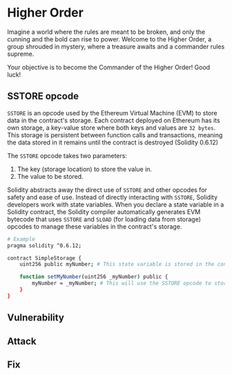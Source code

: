 # Higher Order

Imagine a world where the rules are meant to be broken, and only the cunning and the bold can rise to power. Welcome to the Higher Order, a group shrouded in mystery, where a treasure awaits and a commander rules supreme.

Your objective is to become the Commander of the Higher Order! Good luck!

## SSTORE opcode

`SSTORE` is an opcode used by the Ethereum Virtual Machine (EVM) to store data in the contract's storage. Each contract deployed on Ethereum has its own storage, a key-value store where both keys and values are `32 bytes`. This storage is persistent between function calls and transactions, meaning the data stored in it remains until the contract is destroyed (Solidity 0.6.12)

The `SSTORE` opcode takes two parameters:

1. The key (storage location) to store the value in.
2. The value to be stored.

Solidity abstracts away the direct use of `SSTORE` and other opcodes for safety and ease of use. Instead of directly interacting with `SSTORE`, Solidity developers work with state variables. When you declare a state variable in a Solidity contract, the Solidity compiler automatically generates EVM bytecode that uses `SSTORE` and `SLOAD` (for loading data from storage) opcodes to manage these variables in the contract's storage.

```bash
# Example
pragma solidity ^0.6.12;

contract SimpleStorage {
    uint256 public myNumber; # This state variable is stored in the contract's storage

    function setMyNumber(uint256 _myNumber) public {
        myNumber = _myNumber; # This will use the SSTORE opcode to store _myNumber in storage
    }
}
```

## Vulnerability


## Attack


## Fix

